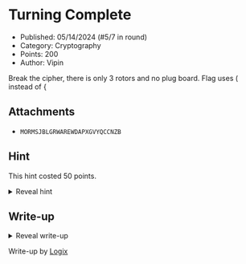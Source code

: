 # Turning Complete

- Published: 05/14/2024 (#5/7 in round)
- Category: Cryptography
- Points: 200
- Author: Vipin

Break the cipher, there is only 3 rotors and no plug board. Flag uses ( instead of {

## Attachments

- ```MORMSJBLGRWAREWDAPXGVYQCCNZB```

## Hint

This hint costed 50 points.

<details>
<summary>Reveal hint</summary>

You might have to write your own code or modify code on the internet. This is a basic engima cipher, using the old rotors

The reflector is C

The parathesis are encoded using a common German system of encoding which there are two. Try both

Here is a tool you can use to help solve this challenge [https://github.com/raspberrypilearning/octapi-brute-force-enigma/blob/master/en/resources/enigma_bf_standalone.py](https://github.com/raspberrypilearning/octapi-brute-force-enigma/blob/master/en/resources/enigma_bf_standalone.py) you will need to change the code for it to work

</details>

## Write-up

<details>
<summary>Reveal write-up</summary>

We will be modifying [this](https://github.com/raspberrypilearning/octapi-brute-force-enigma/blob/master/en/resources/enigma_bf_standalone.py) script to decode the engima cipher. 

Solve Script:
```python
rotor = [ 	"I II III", 	"I II IV", 	"I II V",  	"I III II",
		"I III IV", 	"I III V", 	"I IV II", 	"I IV III",
		"I IV V", 	"I V II", 	"I V III", 	"I V IV",
		"II I III", 	"II I IV", 	"II I V", 	"II III I",
		"II III IV", 	"II III V", 	"II IV I", 	"II IV III",
		"II IV V", 	"II V I", 	"II V III", 	"II V IV",
		"III I II",	"III I IV",	"III I V",	"III II I",
		"III II IV", 	"III II V",	"III IV I",	"III IV II",
		"III IV V", 	"IV I II",	"IV I III",	"IV I V",
		"IV II I",	"IV II III",	"IV I V",	"IV II I",
		"IV II III",	"IV II V",	"IV III I",	"IV III II",
		"IV III V",	"IV V I",	"IV V II",	"IV V III",
		"V I II",	"V I III",	"V I IV",	"V II I",
		"V II III", 	"V II IV",	"V III I",	"V III II",
		"V III IV",	"V IV I",	"V IV II",	"V IV III"	]

#
# This function does an exhaust search over the list of possible
# rotor selections
#
def find_rotor_start( rotor_choice, ciphertext, cribtext ):

    from enigma.machine import EnigmaMachine

    alphabet = "ABCDEFGHIJKLMNOPQRSTUVWXYZ"

    machine = EnigmaMachine.from_key_sheet(
       rotors=rotor_choice,
       reflector='B',
       ring_settings='1 1 1',					
       plugboard_settings='')	


    # do an exhaust search over all possible rotor starting positions
    for i in range(len(alphabet)):            # search for rotor 1 start position
        for j in range(len(alphabet)):        # search for rotor 2 start position
            for k in range(len(alphabet)):    # search for rotor 3 start position
                # generate a possible rotor start position
                start_pos = alphabet[i] + alphabet[j] + alphabet[k]

                # set machine initial starting position and attempt decrypt
                machine.set_display(start_pos)
                plaintext = machine.process_text(ciphertext)

                # check if decrypt is the same as the crib text
                if (cribtext in plaintext):
                    print(plaintext)
                    return( rotor_choice, start_pos )

    return( rotor_choice, "null" )


# main loop
if __name__ == '__main__':
    ciphertext = "CHCVWOCMUIKXTICKQXEQFPBVARWGEVXNHKGVOAYOURQUWURWDLUSGRVLDZAUKNLLGLRVVAE"
    cribtext = "YOURFLAG"

    print(( "Brute force crypt attack on Enigma message %s using crib %s" % (ciphertext, cribtext) ))

    for rotor_setting in rotor:
        print(( "Trying rotors %s..." % (rotor_setting) ))
        rotor_choice, start_pos = find_rotor_start( rotor_setting, ciphertext, cribtext )
        if (start_pos != "null"):
            print(( "Machine setting found: rotors %s, message key was %s, using crib %s" % (rotor_choice, start_pos, cribtext) ))
```

Flag: `csd(wwiicipherbreaker)
CSD(WWIICIPHERBREAKER)
`

</details>

Write-up by [Logix](https://ics.red/a)